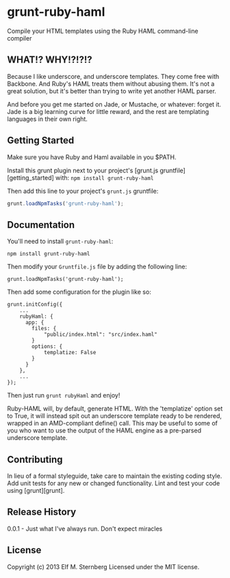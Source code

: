 # grunt-ruby-haml

Compile your HTML templates using the Ruby HAML command-line compiler

## WHAT!? WHY!?!?!?

Because I like underscore, and underscore templates.  They come free
with Backbone.  And Ruby's HAML treats them without abusing them.
It's not a great solution, but it's better than trying to write yet
another HAML parser.

And before you get me started on Jade, or Mustache, or whatever:
forget it.  Jade is a big learning curve for little reward, and the
rest are templating languages in their own right.

## Getting Started

Make sure you have Ruby and Haml available in you $PATH.

Install this grunt plugin next to your project's [grunt.js
gruntfile][getting_started] with: `npm install grunt-ruby-haml`

Then add this line to your project's `grunt.js` gruntfile:

```javascript
grunt.loadNpmTasks('grunt-ruby-haml');
```

## Documentation

You'll need to install `grunt-ruby-haml`:

    npm install grunt-ruby-haml

Then modify your `Gruntfile.js` file by adding the following line:

    grunt.loadNpmTasks('grunt-ruby-haml');

Then add some configuration for the plugin like so:

    grunt.initConfig({
        ...
        rubyHaml: {
          app: {
            files: {
                "public/index.html": "src/index.haml"
            }
            options: {
                templatize: False
            }
          }
        },
        ...
    });

Then just run `grunt rubyHaml` and enjoy!

Ruby-HAML will, by default, generate HTML.  With the 'templatize'
option set to True, it will instead spit out an underscore template
ready to be rendered, wrapped in an AMD-compliant define() call.  This
may be useful to some of you who want to use the output of the HAML
engine as a pre-parsed underscore template.


## Contributing
In lieu of a formal styleguide, take care to maintain the existing coding style. Add unit tests for any new or changed functionality. Lint and test your code using [grunt][grunt].

## Release History
0.0.1 - Just what I've always run.  Don't expect miracles

## License
Copyright (c) 2013 Elf M. Sternberg
Licensed under the MIT license.
